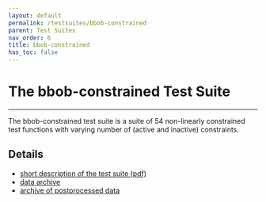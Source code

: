 ```yaml
---
layout: default
permalink: /testsuites/bbob-constrained
parent: Test Suites
nav_order: 6
title: bbob-constrained
has_toc: false
---
```



# The bbob-constrained Test Suite

---

The bbob-constrained test suite is a suite of 54 non-linearly constrained test functions with varying number of (active and inactive) constraints.


Details
--------
* [short description of the test suite (pdf)](http://numbbo.github.io/coco-doc/bbob-constrained/functions.pdf)
* [data archive](https://numbbo.github.io/data-archive/bbob-constrained/)
* [archive of postprocessed data](https://numbbo.github.io/ppdata-archive/)


<link rel="stylesheet" href="{{ '/assets/css/custom.css' | relative_url }}"/>
